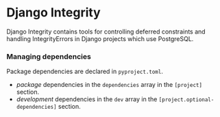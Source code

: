 # Django Integrity

Django Integrity contains tools for controlling deferred constraints
and handling IntegrityErrors in Django projects which use PostgreSQL.

### Managing dependencies

Package dependencies are declared in `pyproject.toml`.

- _package_ dependencies in the `dependencies` array in the `[project]` section.
- _development_ dependencies in the `dev` array in the `[project.optional-dependencies]` section.
